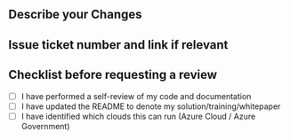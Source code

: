 ## Describe your Changes

## Issue ticket number and link if relevant

## Checklist before requesting a review
- [ ] I have performed a self-review of my code and documentation
- [ ] I have updated the README to denote my solution/training/whitepaper
- [ ] I have identified which clouds this can run (Azure Cloud / Azure Government)
